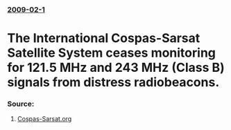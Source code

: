 ### [2009-02-1](/news/2009/02/1/index.md)

#  The International Cospas-Sarsat Satellite System ceases monitoring for 121.5 MHz and 243 MHz (Class B) signals from distress radiobeacons. 




### Source:

1. [Cospas-Sarsat.org](http://www.cospas-sarsat.org/FirstPage/121.5PhaseOut.htm)
